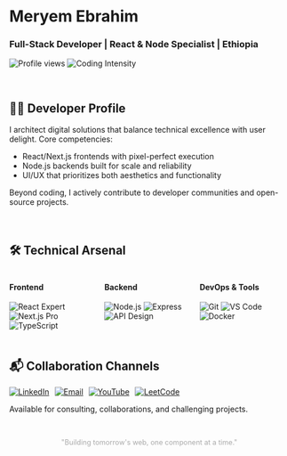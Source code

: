 <h1 class="gradient-text">Meryem Ebrahim</h1>

<div class="ethiopia-flag">
  <h3>Full-Stack Developer | React & Node Specialist | Ethiopia</h3>
</div>

<p>
  <img src="https://komarev.com/ghpvc/?username=meryem-hub&label=Profile+Views&color=ff69b4&style=flat-square" alt="Profile views"/>
  <img src="https://img.shields.io/badge/Coding_Intensity-Maximum_Overdrive-yellowgreen" alt="Coding Intensity"/>
</p>

<div style="display: grid; grid-template-columns: repeat(auto-fit, minmax(300px, 1fr)); gap: 20px; margin-top: 30px;">

  <div class="card">
    <h2>🧑‍💻 Developer Profile</h2>
    <p>I architect digital solutions that balance technical excellence with user delight. Core competencies:</p>
    <ul>
      <li>React/Next.js frontends with pixel-perfect execution</li>
      <li>Node.js backends built for scale and reliability</li>
      <li>UI/UX that prioritizes both aesthetics and functionality</li>
    </ul>
    <p>Beyond coding, I actively contribute to developer communities and open-source projects.</p>
  </div>

  <div class="card">
    <h2>🛠️ Technical Arsenal</h2>
    <div style="display: grid; grid-template-columns: repeat(3, 1fr); gap: 10px;">
      <div>
        <h4>Frontend</h4>
        <img src="https://img.shields.io/badge/React-Expert-61DAFB?logo=react" alt="React Expert">
        <img src="https://img.shields.io/badge/Next.js-Pro-000000?logo=next.js" alt="Next.js Pro">
        <img src="https://img.shields.io/badge/TypeScript-Advanced-3178C6?logo=typescript" alt="TypeScript">
      </div>
      <div>
        <h4>Backend</h4>
        <img src="https://img.shields.io/badge/Node.js-Senior-339933?logo=node.js" alt="Node.js">
        <img src="https://img.shields.io/badge/Express-Professional-000000?logo=express" alt="Express">
        <img src="https://img.shields.io/badge/API_Design-Specialist-FF6B6B" alt="API Design">
      </div>
      <div>
        <h4>DevOps & Tools</h4>
        <img src="https://img.shields.io/badge/Git-Version_Control_Pro-F05032?logo=git" alt="Git">
        <img src="https://img.shields.io/badge/VSCode-Power_User-007ACC?logo=visual-studio-code" alt="VS Code">
        <img src="https://img.shields.io/badge/Docker-Container_Expert-2496ED?logo=docker" alt="Docker">
      </div>
    </div>
  </div>

  <div class="card">
    <h2>📬 Collaboration Channels</h2>
    <div style="display: flex; flex-wrap: wrap; gap: 10px;">
      <a href="https://linkedin.com/in/meryem-ebrahim-05219a323" target="_blank">
        <img src="https://img.shields.io/badge/LinkedIn-Professional_Network-0077B5?logo=linkedin" alt="LinkedIn">
      </a>
      <a href="mailto:meryemebrahim.46@gmail.com">
        <img src="https://img.shields.io/badge/Email-Direct_Contact-D14836?logo=gmail" alt="Email">
      </a>
      <a href="https://www.youtube.com/@ሂላልTube" target="_blank">
        <img src="https://img.shields.io/badge/YouTube-Tutorials-FF0000?logo=youtube" alt="YouTube">
      </a>
      <a href="https://www.leetcode.com/meryem_ebra" target="_blank">
        <img src="https://img.shields.io/badge/LeetCode-Problem_Solver-FFA116?logo=leetcode" alt="LeetCode">
      </a>
    </div>
    <p>Available for consulting, collaborations, and challenging projects.</p>
  </div>
</div>

<div align="center" style="margin-top: 30px; font-size: 0.9em; color: #aaa;">
  <p>"Building tomorrow's web, one component at a time."</p>
</div>
